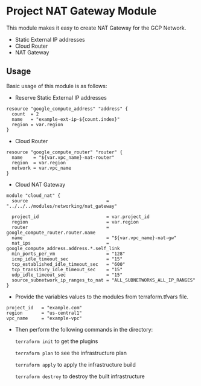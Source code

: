 # Project NAT Gateway Module

This module makes it easy to create NAT Gateway for the GCP Network.

- Static External IP addresses
- Cloud Router
- NAT Gateway

## Usage
Basic usage of this module is as follows:

* Reserve Static External IP addresses

```hcl
resource "google_compute_address" "address" {
  count  = 2
  name   = "example-ext-ip-${count.index}"
  region = var.region
}
```

* Cloud Router

```hcl
resource "google_compute_router" "router" {
  name    = "${var.vpc_name}-nat-router"
  region  = var.region
  network = var.vpc_name
}
```

* Cloud NAT Gateway

```hcl
module "cloud_nat" {
  source                             = "../../../modules/networking/nat_gateway"
  
  project_id                         = var.project_id
  region                             = var.region
  router                             = google_compute_router.router.name
  name                               = "${var.vpc_name}-nat-gw"
  nat_ips                            = google_compute_address.address.*.self_link
  min_ports_per_vm                   = "128"
  icmp_idle_timeout_sec              = "15"
  tcp_established_idle_timeout_sec   = "600"
  tcp_transitory_idle_timeout_sec    = "15"
  udp_idle_timeout_sec               = "15"
  source_subnetwork_ip_ranges_to_nat = "ALL_SUBNETWORKS_ALL_IP_RANGES"
}
```

* Provide the variables values to the modules from terraform.tfvars file.

```hcl
project_id   = "example.com"
region       = "us-central1"
vpc_name     = "example-vpc"
```

* Then perform the following commands in the directory:

   `terraform init` to get the plugins

   `terraform plan` to see the infrastructure plan

   `terraform apply` to apply the infrastructure build

   `terraform destroy` to destroy the built infrastructure